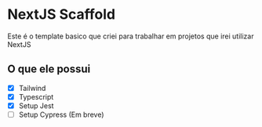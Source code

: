 # NextJS Scaffold

Este é o template basico que criei para trabalhar em projetos que irei utilizar NextJS

## O que ele possui

- [x] Tailwind
- [x] Typescript
- [x] Setup Jest
- [ ] Setup Cypress (Em breve)
